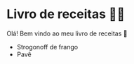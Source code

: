# Livro de receitas :man_cook:

Olá! Bem vindo ao meu livro de receitas :wave:

-  Strogonoff de frango
-  Pavê

  



